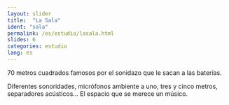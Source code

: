 ```yaml
---
layout: slider
title:  "La Sala"
ident: "sala"
permalink: /es/estudio/lasala.html
slides: 6
categories: estudio
lang: es
---
```


70 metros cuadrados famosos por el sonidazo que le sacan a las baterías.

Diferentes sonoridades, micrófonos ambiente a uno, tres y cinco metros, separadores acústicos... El espacio que se merece un músico.